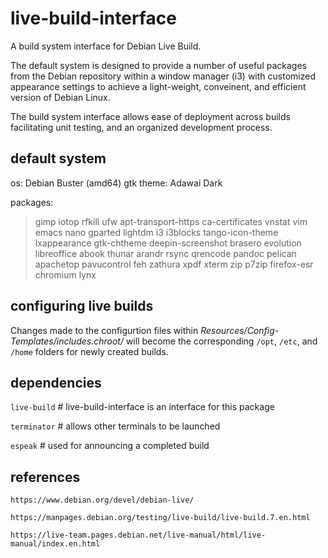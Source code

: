 # live-build-interface
A build system interface for Debian Live Build.

The default system is designed to provide a number of useful packages from the Debian repository within a window manager (i3) with customized appearance settings to achieve a light-weight, conveinent, and efficient version of Debian Linux.

The build system interface allows ease of deployment across builds facilitating unit testing, and an organized development process.

## default system
os: Debian Buster (amd64)
gtk theme: Adawai Dark

packages:
> gimp
iotop
rfkill
ufw
apt-transport-https
ca-certificates
vnstat
vim
emacs
nano
gparted
lightdm
i3
i3blocks
tango-icon-theme
lxappearance
gtk-chtheme
deepin-screenshot
brasero
evolution
libreoffice
abook
thunar
arandr
rsync
qrencode
pandoc
pelican
apachetop
pavucontrol
feh
zathura
xpdf
xterm
zip
p7zip
firefox-esr
chromium
lynx

## configuring live builds
Changes made to the configurtion files within *Resources/Config-Templates/includes.chroot/* will become the corresponding `/opt`, `/etc`, and `/home` folders for newly created builds.

## dependencies

`live-build` # live-build-interface is an interface for this package

`terminator` # allows other terminals to be launched

`espeak` # used for announcing a completed build

## references

`https://www.debian.org/devel/debian-live/`

`https://manpages.debian.org/testing/live-build/live-build.7.en.html`

`https://live-team.pages.debian.net/live-manual/html/live-manual/index.en.html`
